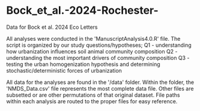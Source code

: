 # Bock_et_al.-2024-Rochester-
Data for Bock et al. 2024 Eco Letters


All analyses were conducted in the 'ManuscriptAnalysis4.0.R' file. The script is organized by our study questions/hypotheses;
  Q1 - understanding how urbanization influences soil animal community composition
  Q2 - understanding the most important drivers of community composition
  Q3 - testing the urban homogenization hypothesis and determining stochastic/deterministic forces of urbanization


All data for the analyses are found in the '/data' folder. Within the folder, the 'NMDS_Data.csv' file represents the most complete data file. Other files are subsetted or are other permutations of that original dataset. File paths within each analysis are routed to the proper files for easy reference. 
